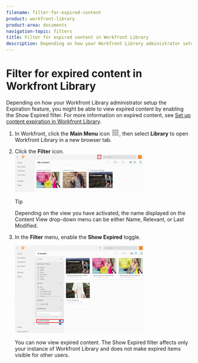 ```yaml
---
filename: filter-for-expired-content
product: workfront-library
product-area: documents
navigation-topic: filters
title: Filter for expired content in Workfront Library
description: Depending on how your Workfront Library administrator setup the Expiration feature, you might be able to view expired content by enabling the Show Expired filter. For more information on expired content, see Set up content expiration in Workfront Library.
---
```


# Filter for expired content in Workfront Library

Depending on how your Workfront Library administrator setup the Expiration feature, you might be able to view expired content by enabling the Show Expired filter. For more information on expired content, see [Set up content expiration in Workfront Library](../../../workfront-library/administration-and-setup/workfront-library-setup/set-up-content-expiration-in-library.md).

1. In Workfront, click the **Main Menu** icon ![](assets/main-menu-icon.png), then select **Library** to open Workfront Library in a new browser tab.
1. Click the **Filter** icon.  
   ![](assets/filter-icon-location-350x102.png)

   >[!TIP]
   >
   >Depending on the view you have activated, the name displayed on the Content View drop-down menu can be either Name, Relevant, or Last Modified.

1. In the **Filter** menu, enable the **Show Expired** toggle.

   ![](assets/show-expired-filter-350x237.png)

   You can now view expired content. The Show Expired filter affects only your instance of Workfront Library and does not make expired items visible for other users.

